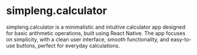 # simpleng.calculator
simpleng.calculator is a minimalistic and intuitive calculator app designed for basic arithmetic operations, built using React Native. The app focuses on simplicity, with a clean user interface, smooth functionality, and easy-to-use buttons, perfect for everyday calculations.
